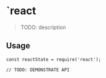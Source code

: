 # `react

> TODO: description

## Usage

```
const reactState = require('react');

// TODO: DEMONSTRATE API
```
